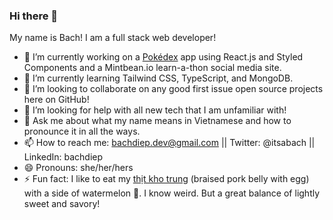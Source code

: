 ### Hi there 👋

My name is Bach! I am a full stack web developer! 

- 🔭 I’m currently working on a [Pokédex](https://bndiep.github.io/pokedex/) app using React.js and Styled Components and a Mintbean.io learn-a-thon social media site.
- 🌱 I’m currently learning Tailwind CSS, TypeScript, and MongoDB.
- 👯 I’m looking to collaborate on any good first issue open source projects here on GitHub!
- 🤔 I’m looking for help with all new tech that I am unfamiliar with!
- 💬 Ask me about what my name means in Vietnamese and how to pronounce it in all the ways.
- 📫 How to reach me: bachdiep.dev@gmail.com || Twitter: @itsabach || LinkedIn: bachdiep
- 😄 Pronouns: she/her/hers
- ⚡ Fun fact: I like to eat my [thịt kho trung](https://en.wikipedia.org/wiki/Th%E1%BB%8Bt_kho_t%C3%A0u) (braised pork belly with egg) with a side of watermelon 🍉. I know weird. But a great balance of lightly sweet and savory!
